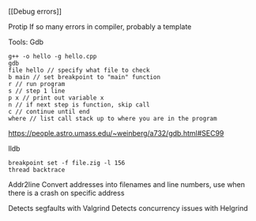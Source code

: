 [[Debug errors]]

Protip
If so many errors in compiler, probably a template

Tools:
Gdb
```
g++ -o hello -g hello.cpp
gdb
file hello // specify what file to check
b main // set breakpoint to "main" function
r // run program
s // step 1 line
p x // print out variable x
n // if next step is function, skip call
c // continue until end
where // list call stack up to where you are in the program
```
https://people.astro.umass.edu/~weinberg/a732/gdb.html#SEC99

lldb
```
breakpoint set -f file.zig -l 156
thread backtrace
```

Addr2line
Convert addresses into filenames and line numbers, use when there is a crash on specific address

Detects segfaults with Valgrind
Detects concurrency issues with Helgrind